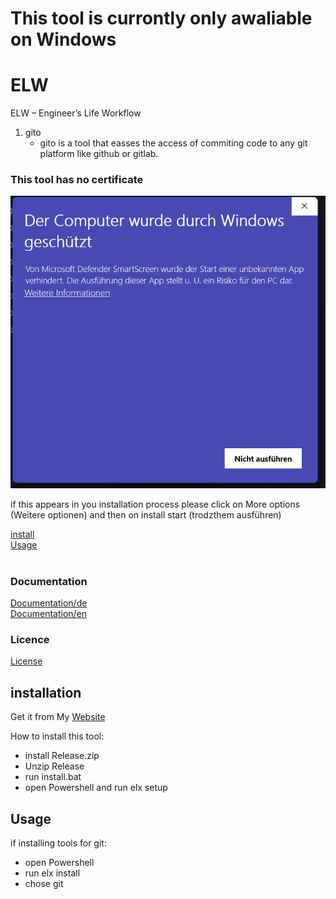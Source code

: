 # **This tool is currontly only awaliable on Windows**

# ELW

ELW – Engineer’s Life Workflow

1. gito
    - gito is a tool that easses the access of commiting code to any git platform like github or gitlab.

### This tool has no certificate

![alt text](image.png)

if this appears in you installation process please click on More options (Weitere optionen) and then on install start (trodzthem ausführen)

[install](#installation) <br> [Usage](#Usage) 
<br> <br>

### Documentation

[Documentation/de](./docs/de/)
<br>
[Documentation/en](./docs/en/)

### Licence

[License](./LICENSE)

## installation

Get it from My [Website](https://elw.vercel.app/)

How to install this tool:

-   install Release.zip
-   Unzip Release
-   run install.bat
-   open Powershell and run elx setup

## Usage

if installing tools for git:

-   open Powershell
-   run elx install
-   chose git
